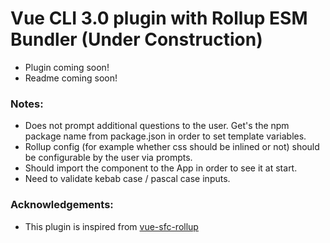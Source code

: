 # Vue CLI 3.0 plugin with Rollup ESM Bundler (Under Construction)

- Plugin coming soon!
- Readme coming soon!

### Notes:

- Does not prompt additional questions to the user. Get's the npm package name from package.json in order to set template variables.
- Rollup config (for example whether css should be inlined or not) should be configurable by the user via prompts.
- Should import the component to the App in order to see it at start.
- Need to validate kebab case / pascal case inputs.

### Acknowledgements:

- This plugin is inspired from [vue-sfc-rollup](https://github.com/team-innovation/vue-sfc-rollup)
